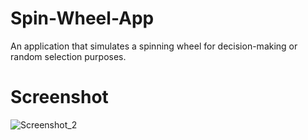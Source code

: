 # Spin-Wheel-App
An application that simulates a spinning wheel for decision-making or random selection purposes.


# Screenshot
![Screenshot_2](https://github.com/Bxugur/Spin-Wheel-App/assets/103511917/4eae8644-4051-40dd-86e1-875352d3bd2c)
